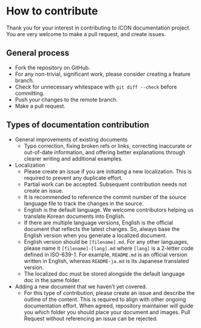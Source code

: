 # How to contribute

Thank you for your interest in contributing to ICON documentation project. You are very welcome to make a pull request, and create issues.

## General process

- Fork the repository on GitHub.
- For any non-trivial, significant work, please consider creating a feature branch.
- Check for unnecessary whitespace with `git diff --check` before committing.
- Push your changes to the remote branch.
- Make a pull request.

## Types of documentation contribution

- General improvements of existing documents
  - Typo correction, fixing broken refs or links, correcting inaccurate or out-of-date information, and offering better explanations through clearer writing and additional examples.
- Localization
  - Please create an issue if you are initiating a new localization. This is required to prevent any duplicate effort.
  - Partial work can be accepted. Subsequent contribution needs not create an issue.
  - It is recommended to reference the commit number of the source language file to track the changes in the source.
  - English is the default language. We welcome contributors helping us translate Korean documents into English.
  - If there are multiple language versions, English is the official document that reflects the latest changes. So, always base the English version when you generate a localized document.
  - English version should be `[filename].md`. For any other languages, please name it `[filename]-[lang].md` where `[lang]` is a 2-letter code defined in ISO-639-1. For example, `README.md` is an official version written in English, whereas `README-ja.md` is its Japanese translated version.
  - The localized doc must be stored alongside the default language doc in the same folder.
- Adding a new document that we haven’t yet covered.
  - For this type of contribution, please create an issue and describe the outline of the content. This is required to align with other ongoing documentation effort. When agreed, repository maintainer will guide you which folder you should place your document and images. Pull Request without referencing an issue can be rejected.
